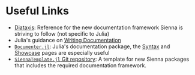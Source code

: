 # Useful Links

  - [Diataxis](https://diataxis.fr/): Reference for the new
    documentation framework Sienna is striving to follow (not specific to Julia)
  - Julia's guidance on [Writing Documentation](@extref)
  - [`Documenter.jl`](https://documenter.juliadocs.org/stable/): Julia's documentation
    package, the [Syntax](https://documenter.juliadocs.org/stable/man/syntax/) and
    [Showcase](https://documenter.juliadocs.org/stable/showcase/) pages are
    especially useful
  - [`SiennaTemplate.jl` Git repository](https://github.com/NREL-Sienna/SiennaTemplate.jl): A
    template for new Sienna packages that includes the required documentation framework.
